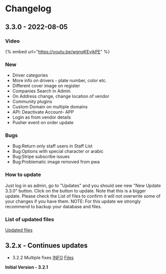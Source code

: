 # Changelog

## 3.3.0 - 2022-08-05

### Video

{% embed url="https://youtu.be/wgnqKEyjkPE" %}

### New

* Driver categories
* More info on drivers - plate number, color etc.
* Different cover image on register
* Companies Search in Admin
* On Address change, change location of vendor
* Community plugins
* Custom Domain on multiple domains
* API: Deactivate Account- APP
* Login as from vendor details
* Pusher event on order update

### Bugs

* Bug:Return only staff users in Staff List
* Bug:Options with special character or arabic
* Bug:Stripe subscribe issues
* Bug:Problematic image removed from pwa

### How to update

Just log in as admin, go to "Updates" and you should see new "New Update 3.3.0" button. Click on the button to update. Note that this is a bigger update. Please check the List of files to confirm it will not overwrite some of your changes if you have them. NOTE: For this update we strongly recommend to backup your database and files.

### List of updated files

[Updated files](https://paste.laravel.io/7dce0e61-8c18-4752-b906-3fbe7c5248c6)


## 3.2.x - Continues updates

* 3.2.2 Multiple fixes [INFO](https://share.cleanshot.com/rjhERB) [Files](https://gist.github.com/dimovdaniel/cdb1c3c252d1e06788a4f8716cb238ff)


**Initial Version - 3.2.1**

